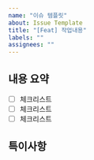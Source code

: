 ```yaml
---
name: "이슈 템플릿"
about: Issue Template
title: "[Feat] 작업내용"
labels: ""
assignees: ""
---
```


## 내용 요약
- [ ] 체크리스트
- [ ] 체크리스트
- [ ] 체크리스트
## 특이사항